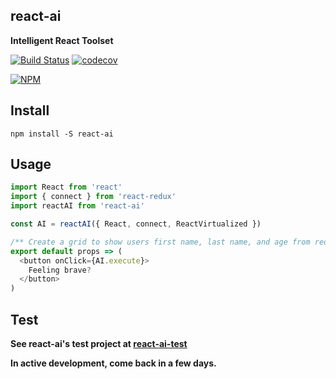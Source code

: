 ## react-ai

**Intelligent React Toolset**

[![Build Status](https://travis-ci.org/noderaider/react-ai-test.svg?branch=master)](https://travis-ci.org/noderaider/react-ai-test)
[![codecov](https://codecov.io/gh/noderaider/react-ai-test/branch/master/graph/badge.svg)](https://codecov.io/gh/noderaider/react-ai-test)

[![NPM](https://nodei.co/npm/react-ai.png?stars=true&downloads=true)](https://nodei.co/npm/react-ai/)

## Install

`npm install -S react-ai`

## Usage

```js
import React from 'react'
import { connect } from 'react-redux'
import reactAI from 'react-ai'

const AI = reactAI({ React, connect, ReactVirtualized })

/** Create a grid to show users first name, last name, and age from redux */
export default props => (
  <button onClick={AI.execute}>
    Feeling brave?
  </button>
)
```

## Test

**See react-ai's test project at [react-ai-test](https://github.com/noderaider/react-ai-test)**


**In active development, come back in a few days.**
